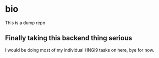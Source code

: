 # bio
This is a dump repo


## Finally taking this backend thing serious

I would be doing most of my individual HNGi9 tasks on here, bye for now. 
